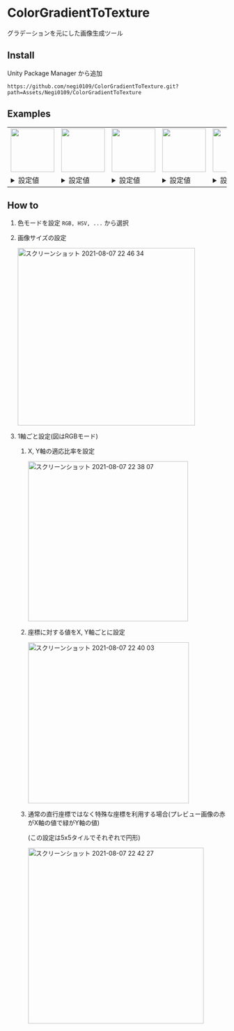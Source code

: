 # ColorGradientToTexture

グラデーションを元にした画像生成ツール

## Install

Unity Package Manager から追加

`https://github.com/negi0109/ColorGradientToTexture.git?path=Assets/Negi0109/ColorGradientToTexture`

## Examples

<table>
    <tr>
        <td>
            <img width="100" src="https://user-images.githubusercontent.com/33025461/128602677-35cf659e-bb9a-4b68-8e33-3f67faf558bf.png">
        </td>
        <td>
            <img width="100" src="https://user-images.githubusercontent.com/33025461/128602880-bca78454-f942-4afc-93e6-b1f0f03769af.png">
        </td>
        <td>
            <img width="100" src="https://user-images.githubusercontent.com/33025461/128602988-9842f8d5-f7d1-4ba8-94d7-ee3c0f84bf43.png">
        </td>
        <td>
            <img width="100" src="https://user-images.githubusercontent.com/33025461/128603059-3af55e5e-ea28-4e43-b13f-e43a20e57a70.png">
        </td>
        <td>
            <img width="100" src="https://user-images.githubusercontent.com/33025461/128603142-e63b0c6f-acf1-4ee2-8b50-d93d130832ba.png">
        </td>
        <td>
            <img width="100" src="https://user-images.githubusercontent.com/33025461/128637133-181b4d86-f816-45e7-980b-309879655f1b.png">
        </td>
    </tr>
    <tr>
        <td>
            <details>
                <summary>
                    設定値
                </summary>
                <div>
                    <img width="300" src="https://user-images.githubusercontent.com/33025461/128602706-94a9c7cb-69c2-4f7d-ab19-025b85388fc0.png">
                </div>
            </details>
        </td>
        <td>
            <details>
                <summary>
                    設定値
                </summary>
                <div>
                    <img width="300" src="https://user-images.githubusercontent.com/33025461/128602916-f45fd0df-5e2f-43e5-a37d-e74b37195368.png">
                </div>
            </details>
        </td>
        <td>
            <details>
                <summary>
                    設定値
                </summary>
                <div>
                    <img width="300" src="https://user-images.githubusercontent.com/33025461/128603013-2fa7c77e-3b1a-4245-9a7c-2dcdfe02f69b.png">
                </div>
            </details>
        </td>
        <td>
            <details>
                <summary>
                    設定値
                </summary>
                <div>
                    <img width="300" src="https://user-images.githubusercontent.com/33025461/128603080-6b1340ab-6134-4658-9141-e61a66b100a3.png">
                </div>
            </details>
        </td>
        <td>
            <details>
                <summary>
                    設定値
                </summary>
                <div>
                    <img width="300" src="https://user-images.githubusercontent.com/33025461/128603154-57dd769f-ef09-471a-9556-2abb0f400a05.png">
                </div>
            </details>
        </td>
        <td>
            <details>
                <summary>
                    設定値
                </summary>
                <div>
                    <img width="300" src="https://user-images.githubusercontent.com/33025461/128637153-59340eaa-b65b-44d4-bca0-280c68d6a7e1.png">
                </div>
            </details>
        </td>
    </tr>
</table>

## How to

1. 色モードを設定
    `RGB, HSV, ...` から選択

1. 画像サイズの設定

    <img width="407" alt="スクリーンショット 2021-08-07 22 46 34" src="https://user-images.githubusercontent.com/33025461/128602312-77e834d6-c85c-4932-8a37-449903a7f023.png">

1. 1軸ごと設定(図はRGBモード)
    1. X, Y軸の適応比率を設定
        
        <img width="367" alt="スクリーンショット 2021-08-07 22 38 07" src="https://user-images.githubusercontent.com/33025461/128602085-3d4e9820-0383-4a69-9781-6938cef55ead.png">
    
    1. 座標に対する値をX, Y軸ごとに設定
        
        <img width="369" alt="スクリーンショット 2021-08-07 22 40 03" src="https://user-images.githubusercontent.com/33025461/128602136-1e886f37-fe7a-4b72-ba13-987a2562a8cc.png">
    
    1. 通常の直行座標ではなく特殊な座標を利用する場合(プレビュー画像の赤がX軸の値で緑がY軸の値)
        
        (この設定は5x5タイルでそれぞれで円形)
        
        <img width="403" alt="スクリーンショット 2021-08-07 22 42 27" src="https://user-images.githubusercontent.com/33025461/128602190-f5184406-ec14-4e28-b2c5-73089f24cf18.png">
